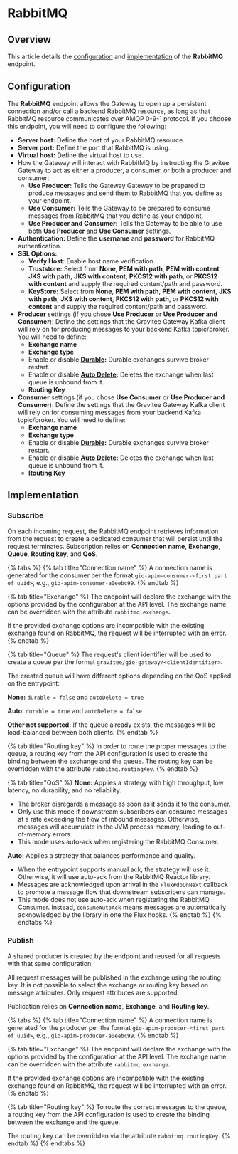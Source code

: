 # RabbitMQ

## Overview

This article details the [configuration](rabbitmq.md#configuration) and [implementation](rabbitmq.md#implementation) of the **RabbitMQ** endpoint.

## Configuration

The **RabbitMQ** endpoint allows the Gateway to open up a persistent connection and/or call a backend RabbitMQ resource, as long as that RabbitMQ resource communicates over AMQP 0-9-1 protocol. If you choose this endpoint, you will need to configure the following:

* **Server host:** Define the host of your RabbitMQ resource.
* **Server port:** Define the port that RabbitMQ is using.
* **Virtual host:** Define the virtual host to use.
* How the Gateway will interact with RabbitMQ by instructing the Gravitee Gateway to act as either a producer, a consumer, or both a producer and consumer:
  * **Use Producer:** Tells the Gateway Gateway to be prepared to produce messages and send them to RabbitMQ that you define as your endpoint.
  * **Use Consumer:** Tells the Gateway to be prepared to consume messages from RabbitMQ that you define as your endpoint.
  * **Use Producer and Consumer:** Tells the Gateway to be able to use both **Use Producer** and **Use Consumer** settings.
* **Authentication:** Define the **username** and **password** for RabbitMQ authentication.
* **SSL Options:**
  * **Verify Host:** Enable host name verification.
  * **Truststore:** Select from **None**, **PEM with path**, **PEM with content**, **JKS with path**, **JKS with content**, **PKCS12 with path**, or **PKCS12 with content** and supply the required content/path and password.
  * **KeyStore:** Select from **None**, **PEM with path**, **PEM with content**, **JKS with path**, **JKS with content**, **PKCS12 with path**, or **PKCS12 with content** and supply the required content/path and password.
* **Producer** settings (if you chose **Use Producer** or **Use Producer and Consumer**): Define the settings that the Gravitee Gateway Kafka client will rely on for producing messages to your backend Kafka topic/broker. You will need to define:
  * **Exchange name**
  * **Exchange type**
  * Enable or disable [**Durable**](https://www.rabbitmq.com/tutorials/amqp-concepts.html#exchanges)**:** Durable exchanges survive broker restart.
  * Enable or disable [**Auto Delete**](https://www.rabbitmq.com/tutorials/amqp-concepts.html#exchanges)**:** Deletes the exchange when last queue is unbound from it.
  * **Routing Key**
* **Consumer** settings (if you chose **Use Consumer** or **Use Producer and Consumer**): Define the settings that the Gravitee Gateway Kafka client will rely on for consuming messages from your backend Kafka topic/broker. You will need to define:
  * **Exchange name**
  * **Exchange type**
  * Enable or disable [**Durable**](https://www.rabbitmq.com/tutorials/amqp-concepts.html#exchanges)**:** Durable exchanges survive broker restart.
  * Enable or disable [**Auto Delete**](https://www.rabbitmq.com/tutorials/amqp-concepts.html#exchanges)**:** Deletes the exchange when last queue is unbound from it.
  * **Routing Key**

## Implementation

### Subscribe

On each incoming request, the RabbitMQ endpoint retrieves information from the request to create a dedicated consumer that will persist until the request terminates. Subscription relies on **Connection name**, **Exchange**, **Queue**, **Routing key**, and **QoS**.

{% tabs %}
{% tab title="Connection name" %}
A connection name is generated for the consumer per the format `gio-apim-consumer-<first part of uuid>`, e.g., `gio-apim-consumer-a0eebc99`.
{% endtab %}

{% tab title="Exchange" %}
The endpoint will declare the exchange with the options provided by the configuration at the API level. The exchange name can be overridden with the attribute `rabbitmq.exchange`**.**

If the provided exchange options are incompatible with the existing exchange found on RabbitMQ, the request will be interrupted with an error.
{% endtab %}

{% tab title="Queue" %}
The request's client identifier will be used to create a queue per the format `gravitee/gio-gateway/<clientIdentifier>`**.**

The created queue will have different options depending on the QoS applied on the entrypoint:

**None:** `durable = false` and `autoDelete = true`

**Auto:** `durable = true` and `autoDelete = false`

**Other not supported:** If the queue already exists, the messages will be load-balanced between both clients.
{% endtab %}

{% tab title="Routing key" %}
In order to route the proper messages to the queue, a routing key from the API configuration is used to create the binding between the exchange and the queue. The routing key can be overridden with the attribute `rabbitmq.routingKey`.
{% endtab %}

{% tab title="QoS" %}
**None:** Applies a strategy with high throughput, low latency, no durability, and no reliability.

* The broker disregards a message as soon as it sends it to the consumer.&#x20;
* Only use this mode if downstream subscribers can consume messages at a rate exceeding the flow of inbound messages. Otherwise, messages will accumulate in the JVM process memory, leading to out-of-memory errors.&#x20;
* This mode uses auto-ack when registering the RabbitMQ Consumer.

**Auto:** Applies a strategy that balances performance and quality.

* When the entrypoint supports manual ack, the strategy will use it. Otherwise, it will use auto-ack from the RabbitMQ Reactor library.
* Messages are acknowledged upon arrival in the `Flux#doOnNext` callback to promote a message flow that downstream subscribers can manage.&#x20;
* This mode does not use auto-ack when registering the RabbitMQ Consumer. Instead, `consumeAutoAck` means messages are automatically acknowledged by the library in one the Flux hooks.
{% endtab %}
{% endtabs %}

### Publish

A shared producer is created by the endpoint and reused for all requests with that same configuration.

All request messages will be published in the exchange using the routing key. It is not possible to select the exchange or routing key based on message attributes. Only request attributes are supported.

Publication relies on **Connection name**, **Exchange**, and **Routing key**.

{% tabs %}
{% tab title="Connection name" %}
A connection name is generated for the producer per the format `gio-apim-producer-<first part of uuid>`, e.g., `gio-apim-producer-a0eebc99`.
{% endtab %}

{% tab title="Exchange" %}
The endpoint will declare the exchange with the options provided by the configuration at the API level. The exchange name can be overridden with the attribute `rabbitmq.exchange`**.**

If the provided exchange options are incompatible with the existing exchange found on RabbitMQ, the request will be interrupted with an error.
{% endtab %}

{% tab title="Routing key" %}
To route the correct messages to the queue, a routing key from the API configuration is used to create the binding between the exchange and the queue.

The routing key can be overridden via the attribute `rabbitmq.routingKey`.
{% endtab %}
{% endtabs %}
